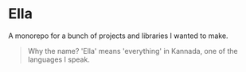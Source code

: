 # Ella

A monorepo for a bunch of projects and libraries I wanted to make. 

> Why the name?
> 'Ella' means 'everything' in Kannada, one of the languages I speak.

